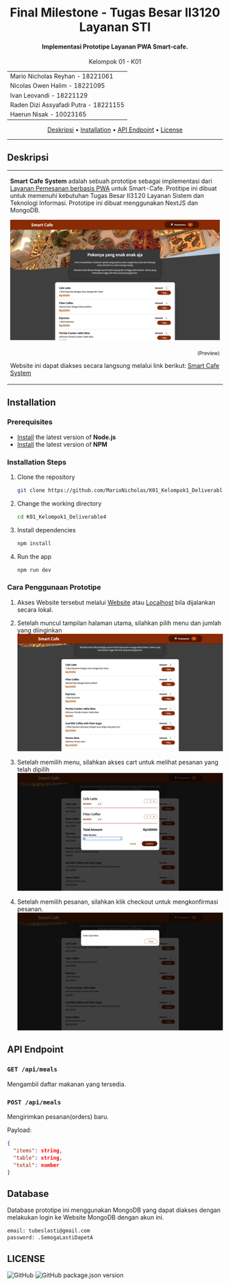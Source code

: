 <h1 align="center">
  Final Milestone - Tugas Besar II3120 Layanan STI
</h1>

<h4 align="center">Implementasi Prototipe Layanan PWA Smart-cafe.</h4>
<p align="center">Kelompok 01 - K01</p>

<table>
<tr><td>Mario Nicholas Reyhan - 18221061</td></tr>
<tr><td>Nicolas Owen Halim - 18221095</td></tr>
<tr><td>Ivan Leovandi - 18221129</td></tr>
<tr><td>Raden Dizi Assyafadi Putra - 18221155</td></tr>
<tr><td>Haerun Nisak - 10023165</td></tr>
</table>

<p align="center">
  <a href="#about">Deskripsi</a> •
  <a href="#installation">Installation</a> •
  <a href="#api-endpoint">API Endpoint</a> •
  <a href="#license">License</a>
</p>

---

## Deskripsi

<table>
<tr>
<td>
  
**Smart Cafe System** adalah sebuah prototipe sebagai implementasi dari [Layanan Pemesanan berbasis PWA](https://github.com/MarioNicholas/K01_Kelompok1_Deliverable4) untuk Smart-Cafe. Protitipe ini dibuat untuk memenuhi kebutuhan Tugas Besar II3120 Layanan Sistem dan Teknologi Informasi. Prototipe ini dibuat menggunakan NextJS dan MongoDB.

![Landing](/.github/images/Landing.jpg)
<p align="right">
<sub>(Preview)</sub>
</p>

Website ini dapat diakses secara langsung melalui link berikut: [Smart Cafe System](https://k01-kelompok1-deliverable4.vercel.app/)
</td>
</tr>
</table>

## Installation

### Prerequisites

* [Install](https://nodejs.org/en/download/) the latest version of **Node.js**
* [Install](https://www.npmjs.com/get-npm) the latest version of **NPM**

### Installation Steps

1. Clone the repository

    ```bash
    git clone https://github.com/MarioNicholas/K01_Kelompok1_Deliverable4.git
    ```

2. Change the working directory

    ```bash
    cd K01_Kelompok1_Deliverable4
    ```

3. Install dependencies

    ```bash
    npm install
    ```

4. Run the app

    ```bash
    npm run dev
    ```

### Cara Penggunaan Prototipe

1. Akses Website tersebut melalui [Website](https://k01-kelompok1-deliverable4.vercel.app/) atau [Localhost](https://k01-kelompok1-deliverable4.vercel.app/) bila dijalankan secara lokal.

2. Setelah muncul tampilan halaman utama, silahkan pilih menu dan jumlah yang diinginkan
![Buy](/.github/images/Buy.png)
3. Setelah memilih menu, silahkan akses cart untuk melihat pesanan yang telah dipilih
![Cart](/.github/images/Cart.png)
4. Setelah memilih pesanan, silahkan klik checkout untuk mengkonfirmasi pesanan.
![Confirmed](/.github/images/confirmed.png)

## API Endpoint

### `GET /api/meals`

Mengambil daftar makanan yang tersedia.

### `POST /api/meals`

Mengirimkan pesanan(orders) baru.

Payload:

```json
{
  "items": string,
  "table": string,
  "total": number
}
```
## Database

Database prototipe ini menggunakan MongoDB yang dapat diakses dengan melakukan login ke Website MongoDB dengan akun ini.
```text
email: tubeslasti@gmail.com
password: .SemogaLastiDapetA
```

## LICENSE

![GitHub](https://img.shields.io/github/license/MarioNicholas/K01_Kelompok1_Deliverable4?style=flat-square) ![GitHub package.json version](https://img.shields.io/github/package-json/v/MarioNicholas/K01_Kelompok1_Deliverable4?style=flat-square)
